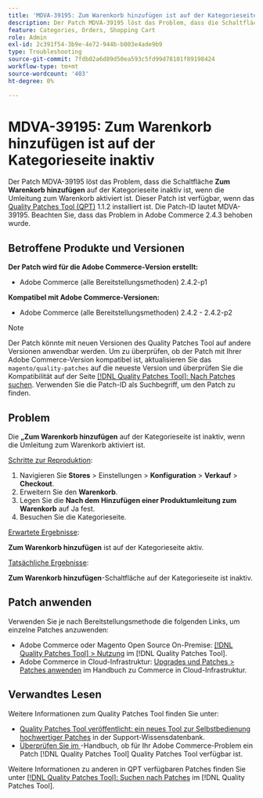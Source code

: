 ```yaml
---
title: 'MDVA-39195: Zum Warenkorb hinzufügen ist auf der Kategorieseite inaktiv'
description: Der Patch MDVA-39195 löst das Problem, dass die Schaltfläche **Zum Warenkorb hinzufügen** auf der Kategorieseite inaktiv ist, wenn die Umleitung zum Warenkorb aktiviert ist. Dieser Patch ist verfügbar, wenn das [Quality Patches Tool (QPT)](https://experienceleague.adobe.com/de/docs/commerce-operations/tools/quality-patches-tool/quality-patches-tool-to-self-serve-quality-patches) 1.1.2 installiert ist. Die Patch-ID lautet MDVA-39195. Beachten Sie, dass das Problem in Adobe Commerce 2.4.3 behoben wurde.
feature: Categories, Orders, Shopping Cart
role: Admin
exl-id: 2c391f54-3b9e-4e72-944b-b003e4ade9b9
type: Troubleshooting
source-git-commit: 7fdb02a6d89d50ea593c5fd99d78101f89198424
workflow-type: tm+mt
source-wordcount: '403'
ht-degree: 0%

---
```


# MDVA-39195: Zum Warenkorb hinzufügen ist auf der Kategorieseite inaktiv

Der Patch MDVA-39195 löst das Problem, dass die Schaltfläche **Zum Warenkorb hinzufügen** auf der Kategorieseite inaktiv ist, wenn die Umleitung zum Warenkorb aktiviert ist. Dieser Patch ist verfügbar, wenn das [Quality Patches Tool (QPT)](https://experienceleague.adobe.com/de/docs/commerce-operations/tools/quality-patches-tool/quality-patches-tool-to-self-serve-quality-patches) 1.1.2 installiert ist. Die Patch-ID lautet MDVA-39195. Beachten Sie, dass das Problem in Adobe Commerce 2.4.3 behoben wurde.

## Betroffene Produkte und Versionen

**Der Patch wird für die Adobe Commerce-Version erstellt:**

* Adobe Commerce (alle Bereitstellungsmethoden) 2.4.2-p1

**Kompatibel mit Adobe Commerce-Versionen:**

* Adobe Commerce (alle Bereitstellungsmethoden) 2.4.2 - 2.4.2-p2

>[!NOTE]
>
>Der Patch könnte mit neuen Versionen des Quality Patches Tool auf andere Versionen anwendbar werden. Um zu überprüfen, ob der Patch mit Ihrer Adobe Commerce-Version kompatibel ist, aktualisieren Sie das `magento/quality-patches` auf die neueste Version und überprüfen Sie die Kompatibilität auf der Seite [[!DNL Quality Patches Tool]: Nach Patches suchen](https://experienceleague.adobe.com/de/docs/commerce-operations/tools/quality-patches-tool/quality-patches-tool-to-self-serve-quality-patches). Verwenden Sie die Patch-ID als Suchbegriff, um den Patch zu finden.

## Problem

Die **„Zum Warenkorb hinzufügen** auf der Kategorieseite ist inaktiv, wenn die Umleitung zum Warenkorb aktiviert ist.

<u>Schritte zur Reproduktion</u>:

1. Navigieren Sie **Stores** > Einstellungen > **Konfiguration** > **Verkauf** > **Checkout**.
1. Erweitern Sie den **Warenkorb**.
1. Legen Sie die **Nach dem Hinzufügen einer Produktumleitung zum Warenkorb** auf Ja fest.
1. Besuchen Sie die Kategorieseite.

<u>Erwartete Ergebnisse</u>:

**Zum Warenkorb hinzufügen** ist auf der Kategorieseite aktiv.

<u>Tatsächliche Ergebnisse</u>:

**Zum Warenkorb hinzufügen**-Schaltfläche auf der Kategorieseite ist inaktiv.

## Patch anwenden

Verwenden Sie je nach Bereitstellungsmethode die folgenden Links, um einzelne Patches anzuwenden:

* Adobe Commerce oder Magento Open Source On-Premise: [[!DNL Quality Patches Tool] > Nutzung](/help/tools/quality-patches-tool/usage.md) im [!DNL Quality Patches Tool].
* Adobe Commerce in Cloud-Infrastruktur: [Upgrades und Patches > Patches anwenden](https://experienceleague.adobe.com/docs/commerce-cloud-service/user-guide/develop/upgrade/apply-patches.html?lang=de) im Handbuch zu Commerce in Cloud-Infrastruktur.

## Verwandtes Lesen

Weitere Informationen zum Quality Patches Tool finden Sie unter:

* [Quality Patches Tool veröffentlicht: ein neues Tool zur Selbstbedienung hochwertiger Patches](https://experienceleague.adobe.com/de/docs/commerce-operations/tools/quality-patches-tool/quality-patches-tool-to-self-serve-quality-patches) in der Support-Wissensdatenbank.
* [Überprüfen Sie im &#x200B;](/help/tools/quality-patches-tool/patches-available-in-qpt/check-patch-for-magento-issue-with-magento-quality-patches.md)-Handbuch, ob für Ihr Adobe Commerce-Problem ein Patch [!DNL Quality Patches Tool] Quality Patches Tool verfügbar ist.

Weitere Informationen zu anderen in QPT verfügbaren Patches finden Sie unter [[!DNL Quality Patches Tool]: Suchen nach Patches](https://experienceleague.adobe.com/tools/commerce-quality-patches/index.html?lang=de) im [!DNL Quality Patches Tool].
